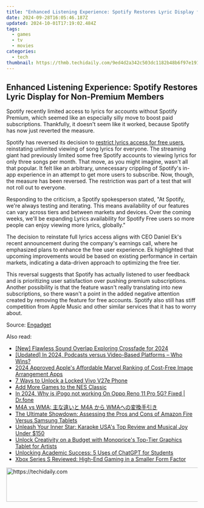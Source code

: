 ```yaml
---
title: "Enhanced Listening Experience: Spotify Restores Lyric Display for Non-Premium Members"
date: 2024-09-28T16:05:46.187Z
updated: 2024-10-01T17:19:02.484Z
tags:
  - games
  - tv
  - movies
categories:
  - tech
thumbnail: https://thmb.techidaily.com/9ed4d2a342c503dc1182b48b6f97e1914eb836100fe0df4621fadbbe35959f4b.jpg
---
```


## Enhanced Listening Experience: Spotify Restores Lyric Display for Non-Premium Members

Spotify recently limited access to lyrics for accounts without Spotify Premium, which seemed like an especially silly move to boost paid subscriptions. Thankfully, it doesn't seem like it worked, because Spotify has now just reverted the measure.

 Spotify has reversed its decision to [restrict lyrics access for free users](https://screen-video-capture.techidaily.com/new-top-ios-psp-games-and-emulators-revealed-in-2024/), reinstating unlimited viewing of song lyrics for everyone. The streaming giant had previously limited some free Spotify accounts to viewing lyrics for only three songs per month. That move, as you might imagine, wasn't all that popular. It felt like an arbitrary, unnecessary crippling of Spotify's in-app experience in an attempt to get more users to subscribe. Now, though, the measure has been reversed. The restriction was part of a test that will not roll out to everyone.

 Responding to the criticism, a Spotify spokesperson stated, "At Spotify, we're always testing and iterating. This means availability of our features can vary across tiers and between markets and devices. Over the coming weeks, we'll be expanding Lyrics availability for Spotify Free users so more people can enjoy viewing more lyrics, globally."

 The decision to reinstate full lyrics access aligns with CEO Daniel Ek's recent announcement during the company's earnings call, where he emphasized plans to enhance the free user experience. Ek highlighted that upcoming improvements would be based on existing performance in certain markets, indicating a data-driven approach to optimizing the free tier.

 This reversal suggests that Spotify has actually listened to user feedback and is prioritizing user satisfaction over pushing premium subscriptions. Another possibility is that the feature wasn't really translating into new subscriptions, so there wasn't a point in the added negative attention created by removing the feature for free accounts. Spotify also still has stiff competition from Apple Music and other similar services that it has to worry about.

 Source: [Engadget](https://www.engadget.com/spotify-lyrics-are-back-for-free-users-175200293.html)

<ins class="adsbygoogle"
     style="display:block"
     data-ad-format="autorelaxed"
     data-ad-client="ca-pub-7571918770474297"
     data-ad-slot="1223367746"></ins>

<ins class="adsbygoogle"
     style="display:block"
     data-ad-client="ca-pub-7571918770474297"
     data-ad-slot="8358498916"
     data-ad-format="auto"
     data-full-width-responsive="true"></ins>

<span class="atpl-alsoreadstyle">Also read:</span>
<div><ul>
<li><a href="https://article-files.techidaily.com/new-flawless-sound-overlap-exploring-crossfade-for-2024/"><u>[New] Flawless Sound Overlap Exploring Crossfade for 2024</u></a></li>
<li><a href="https://fox-helps.techidaily.com/updated-in-2024-podcasts-versus-video-based-platforms-who-wins/"><u>[Updated] In 2024, Podcasts versus Video-Based Platforms – Who Wins?</u></a></li>
<li><a href="https://extra-resources.techidaily.com/2024-approved-apples-affordable-marvel-ranking-of-cost-free-image-arrangement-apps/"><u>2024 Approved Apple's Affordable Marvel Ranking of Cost-Free Image Arrangement Apps</u></a></li>
<li><a href="https://android-unlock.techidaily.com/7-ways-to-unlock-a-locked-vivo-v27e-phone-by-drfone-android/"><u>7 Ways to Unlock a Locked Vivo V27e Phone</u></a></li>
<li><a href="https://buynow-help.techidaily.com/add-more-games-to-the-nes-classic/"><u>Add More Games to the NES Classic</u></a></li>
<li><a href="https://android-pokemon-go.techidaily.com/in-2024-why-is-ipogo-not-working-on-oppo-reno-11-pro-5g-fixed-drfone-by-drfone-virtual-android/"><u>In 2024, Why is iPogo not working On Oppo Reno 11 Pro 5G? Fixed | Dr.fone</u></a></li>
<li><a href="https://video-creation-software.techidaily.com/m4a-vs-wma-m4a-wma/"><u>M4A vs WMA: 主な違いと M4A から WMAへの変換手引き</u></a></li>
<li><a href="https://buynow-help.techidaily.com/the-ultimate-showdown-assessing-the-pros-and-cons-of-amazon-fire-versus-samsung-tablets/"><u>The Ultimate Showdown: Assessing the Pros and Cons of Amazon Fire Versus Samsung Tablets</u></a></li>
<li><a href="https://buynow-help.techidaily.com/unleash-your-inner-star-karaoke-usas-top-review-and-musical-joy-under-150/"><u>Unleash Your Inner Star: Karaoke USA's Top Review and Musical Joy Under $150</u></a></li>
<li><a href="https://buynow-help.techidaily.com/unlock-creativity-on-a-budget-with-monoprices-top-tier-graphics-tablet-for-artists/"><u>Unlock Creativity on a Budget with Monoprice's Top-Tier Graphics Tablet for Artists</u></a></li>
<li><a href="https://tech-revival.techidaily.com/unlocking-academic-success-5-uses-of-chatgpt-for-students/"><u>Unlocking Academic Success: 5 Uses of ChatGPT for Students</u></a></li>
<li><a href="https://buynow-help.techidaily.com/xbox-series-s-reviewed-high-end-gaming-in-a-smaller-form-factor/"><u>Xbox Series S Reviewed: High-End Gaming in a Smaller Form Factor</u></a></li>
</ul></div>

<!-- affiliate ads begin -->
<a href="https://unicoeye.pxf.io/c/5597632/2134497/18498" target="_top" id="2134497">
  <img src="//a.impactradius-go.com/display-ad/18498-2134497" border="0" alt="https://techidaily.com" width="728" height="90"/>
</a>
<img height="0" width="0" src="https://unicoeye.pxf.io/i/5597632/2134497/18498" style="position:absolute;visibility:hidden;" border="0" />
<!-- affiliate ads end -->

